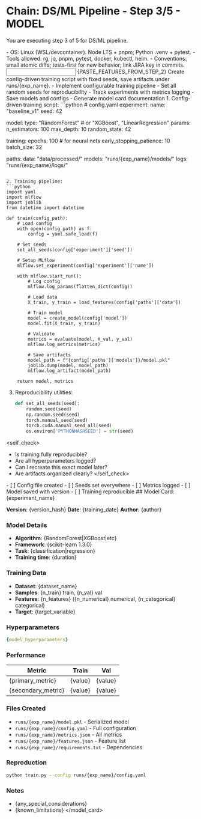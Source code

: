 # Chain: DS/ML Pipeline - Step 3/5 - MODEL

You are executing step 3 of 5 for DS/ML pipeline.

<context>
- OS: Linux (WSL/devcontainer). Node LTS + pnpm; Python .venv + pytest.
- Tools allowed: rg, jq, pnpm, pytest, docker, kubectl, helm.
- Conventions: small atomic diffs; tests-first for new behavior; link JIRA key in commits.
</context>

<input>
{PASTE_FEATURES_FROM_STEP_2}
</input>

<goal>
Create config-driven training script with fixed seeds, save artifacts under runs/{exp_name}.
</goal>

<plan>
- Implement configurable training pipeline
- Set all random seeds for reproducibility
- Track experiments with metrics logging
- Save models and configs
- Generate model card documentation
</plan>

<work>
1. Config-driven training script:
   ```python
   # config.yaml
   experiment:
     name: "baseline_v1"
     seed: 42
     
   model:
     type: "RandomForest"  # or "XGBoost", "LinearRegression"
     params:
       n_estimators: 100
       max_depth: 10
       random_state: 42
   
   training:
     epochs: 100  # for neural nets
     early_stopping_patience: 10
     batch_size: 32
   
   paths:
     data: "data/processed/"
     models: "runs/{exp_name}/models/"
     logs: "runs/{exp_name}/logs/"
   ```

2. Training pipeline:
   ```python
   import yaml
   import mlflow
   import joblib
   from datetime import datetime
   
   def train(config_path):
       # Load config
       with open(config_path) as f:
           config = yaml.safe_load(f)
       
       # Set seeds
       set_all_seeds(config['experiment']['seed'])
       
       # Setup MLflow
       mlflow.set_experiment(config['experiment']['name'])
       
       with mlflow.start_run():
           # Log config
           mlflow.log_params(flatten_dict(config))
           
           # Load data
           X_train, y_train = load_features(config['paths']['data'])
           
           # Train model
           model = create_model(config['model'])
           model.fit(X_train, y_train)
           
           # Validate
           metrics = evaluate(model, X_val, y_val)
           mlflow.log_metrics(metrics)
           
           # Save artifacts
           model_path = f"{config['paths']['models']}/model.pkl"
           joblib.dump(model, model_path)
           mlflow.log_artifact(model_path)
           
       return model, metrics
   ```

3. Reproducibility utilities:
   ```python
   def set_all_seeds(seed):
       random.seed(seed)
       np.random.seed(seed)
       torch.manual_seed(seed)
       torch.cuda.manual_seed_all(seed)
       os.environ['PYTHONHASHSEED'] = str(seed)
   ```
</work>

<self_check>
- Is training fully reproducible?
- Are all hyperparameters logged?
- Can I recreate this exact model later?
- Are artifacts organized clearly?
</self_check>

<review>
- [ ] Config file created
- [ ] Seeds set everywhere
- [ ] Metrics logged
- [ ] Model saved with version
- [ ] Training reproducible
</review>

<handoff>
<model_card>
## Model Card: {experiment_name}

**Version**: {version_hash}
**Date**: {training_date}
**Author**: {author}

### Model Details
- **Algorithm**: {RandomForest|XGBoost|etc}
- **Framework**: {scikit-learn 1.3.0}
- **Task**: {classification|regression}
- **Training time**: {duration}

### Training Data
- **Dataset**: {dataset_name}
- **Samples**: {n_train} train, {n_val} val
- **Features**: {n_features} ({n_numerical} numerical, {n_categorical} categorical)
- **Target**: {target_variable}

### Hyperparameters
```yaml
{model_hyperparameters}
```

### Performance
| Metric | Train | Val |
|--------|-------|-----|
| {primary_metric} | {value} | {value} |
| {secondary_metric} | {value} | {value} |

### Files Created
- `runs/{exp_name}/model.pkl` - Serialized model
- `runs/{exp_name}/config.yaml` - Full configuration
- `runs/{exp_name}/metrics.json` - All metrics
- `runs/{exp_name}/features.json` - Feature list
- `runs/{exp_name}/requirements.txt` - Dependencies

### Reproduction
```bash
python train.py --config runs/{exp_name}/config.yaml
```

### Notes
- {any_special_considerations}
- {known_limitations}
</model_card>
</handoff>
